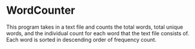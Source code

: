 # WordCounter
This program takes in a text file and counts the total words, total unique words, and the individual count for each word that the text file consists of.  Each word is sorted in descending order of frequency count.
